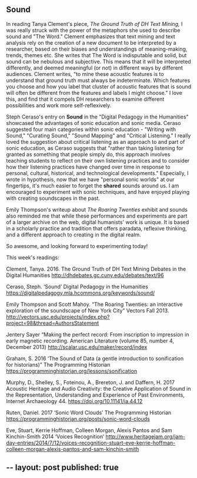 ## Sound

In reading Tanya Clement's piece, *The Ground Truth of DH Text Mining,* I was really struck with the power of the metaphors she used to describe sound and "The Word." Clement emphasizes that text mining and text analysis rely on the creation of a new document to be interpreted by a researcher, based on their biases and understandings of meaning-making, trends, themes etc. She writes that The Word is indisputable and solid, but sound can be nebulous and subjective. This means that it will be interpreted differently, and deemed meaningful (or not) in different ways by different audiences. Clement writes, "to mine these acoustic features is to understand that ground truth must always be indeterminate. Which features you choose and how you label that cluster of acoustic features that is sound will often be different from the features and labels I might choose." I love this, and find that it compels DH researchers to examine different possibilities and work more self-reflexively. 

Steph Ceraso's entry on **Sound** in the "Digital Pedagogy in the Humanities" showcased the advantages of sonic education and sonic media. Ceraso suggested four main categories within sonic education - "Writing with Sound," "Curating Sound," "Sound Mapping" and "Critical Listening." I really loved the suggestion about critical listening as an approach to and part of sonic education, as Ceraso suggests that "rather than taking listening for granted as something that people simply do, this approach involves teaching students to reflect on their own listening practices and to consider how their listening practices have changed over time in response to personal, cultural, historical, and technological developments." Especially, I wrote in hypothesis, now that we have "personal sonic worlds" at our fingertips, it's much easier to forget the **shared** sounds around us. I am encouraged to experiment with sonic techniques, and have enjoyed playing with creating soundscapes in the past. 

Emily Thompson's writeup about *The Roaring Twenties* exhibit and sounds also reminded me that while these performances and experiments are part of a larger archive on the web, digital humanists' work is unique. It is based in a scholarly practice and tradition that offers paradata, reflexive thinking, and a different approach to creating in the digital realm. 

So awesome, and looking forward to experimenting today! 

This week's readings:

Clement, Tanya. 2016. The Ground Truth of DH Text Mining Debates in the Digital Humanities http://dhdebates.gc.cuny.edu/debates/text/96

Ceraso, Steph. ‘Sound’ Digital Pedagogy in the Humanities https://digitalpedagogy.mla.hcommons.org/keywords/sound/

Emily Thompson and Scott Mahoy. “The Roaring Twenties: an interactive exploration of the soundscape of New York City” Vectors Fall 2013. http://vectors.usc.edu/projects/index.php?project=98&thread=AuthorsStatement

Jentery Sayer “Making the perfect record: From inscription to impression in early magnetic recording. American Literature (volume 85, number 4, December 2013) http://scalar.usc.edu/maker/record/index

Graham, S. 2016 ‘The Sound of Data (a gentle introduction to sonification for historians)” The Programming Historian https://programminghistorian.org/lessons/sonification

Murphy, D., Shelley, S., Foteinou, A., Brereton, J. and Daffern, H. 2017 Acoustic Heritage and Audio Creativity: the Creative Application of Sound in the Representation, Understanding and Experience of Past Environments, Internet Archaeology 44. https://doi.org/10.11141/ia.44.12

Ruten, Daniel. 2017 ‘Sonic Word Clouds’ The Programming Historian https://programminghistorian.org/posts/sonic-word-clouds

Eve, Stuart, Kerrie Hoffman, Colleen Morgan, Alexis Pantos and Sam Kinchin-Smith 2014 ‘Voices Recognition’ http://www.heritagejam.org/jam-day-entries/2014/7/12/voices-recognition-stuart-eve-kerrie-hoffman-colleen-morgan-alexis-pantos-and-sam-kinchin-smith

--
layout: post
published: true
--

